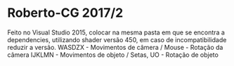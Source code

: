 # Roberto-CG 2017/2

Feito no Visual Studio 2015, colocar na mesma pasta em que se encontra a dependencies, utilizando shader versão 450, em caso de incompatibilidade reduzir a versão.
WASDZX - Movimentos de câmera / Mouse - Rotação da câmera
IJKLMN - Movimentos de objeto / Setas, UO - Rotação de objeto
